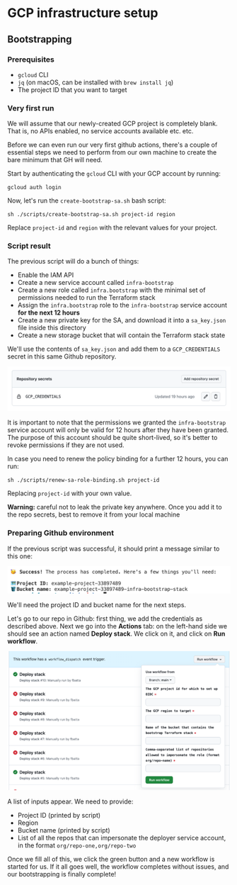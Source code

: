 # GCP infrastructure setup

## Bootstrapping

### Prerequisites

- `gcloud` CLI
- `jq` (on macOS, can be installed with `brew install jq`)
- The project ID that you want to target

### Very first run

We will assume that our newly-created GCP project is completely blank. That is, no APIs enabled, no service accounts available etc. etc.

Before we can even run our very first github actions, there's a couple of essential steps we need to perform from our own machine to create the bare minimum that GH will need.

Start by authenticating the `gcloud` CLI with your GCP account by running:

```
gcloud auth login
```

Now, let's run the `create-bootstrap-sa.sh` bash script:

```
sh ./scripts/create-bootstrap-sa.sh project-id region
```

Replace `project-id` and `region` with the relevant values for your project.

### Script result

The previous script will do a bunch of things:

- Enable the IAM API
- Create a new service account called `infra-bootstrap`
- Create a new role called `infra.bootstrap` with the minimal set of permissions needed to run the Terraform stack
- Assign the `infra.bootstrap` role to the `infra-bootstrap` service account **for the next 12 hours**
- Create a new private key for the SA, and download it into a `sa_key.json` file inside this directory
- Create a new storage bucket that will contain the Terraform stack state

We'll use the contents of `sa_key.json` and add them to a `GCP_CREDENTIALS` secret in this same Github repository.

![GCP credentials secret in Github](docs/images/gcp-credentials-secret.png)

It is important to note that the permissions we granted the `infra-bootstrap` service account will only be valid for 12 hours after they have been granted. The purpose of this account should be quite short-lived, so it's better to revoke permissions if they are not used.

In case you need to renew the policy binding for a further 12 hours, you can run:

```
sh ./scripts/renew-sa-role-binding.sh project-id
```

Replacing `project-id` with your own value.

**Warning:** careful not to leak the private key anywhere. Once you add it to the repo secrets, best to remove it from your local machine

### Preparing Github environment

If the previous script was successful, it should print a message similar to this one:

![Script completed successfully](docs/images/script-success.png)

We'll need the project ID and bucket name for the next steps.

Let's go to our repo in Github: first thing, we add the credentials as described above. Next we go into the **Actions** tab: on the left-hand side we should see an action named **Deploy stack**. We click on it, and click on **Run workflow**.

![Github workflow inputs](docs/images/gh-action-input.png)

A list of inputs appear. We need to provide:

- Project ID (printed by script)
- Region
- Bucket name (printed by script)
- List of all the repos that can impersonate the deployer service account, in the format `org/repo-one,org/repo-two`

Once we fill all of this, we click the green button and a new workflow is started for us. If it all goes well, the workflow completes without issues, and our bootstrapping is finally complete!